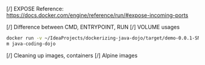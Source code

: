 [/]	EXPOSE
Reference: https://docs.docker.com/engine/reference/run/#expose-incoming-ports

[/]	Difference between CMD, ENTRYPOINT, RUN
[/]	VOLUME usages
```bash
docker run -v ~/IdeaProjects/dockerizing-java-dojo/target/demo-0.0.1-SNAPSHOT.jar:/jar/demo-0.0.1-SNAPSHOT.jar -P -ti --r
m java-coding-dojo
```
[/]	Cleaning up images, containers
[/]	Alpine images
